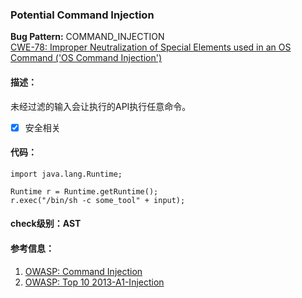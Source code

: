 ### Potential Command Injection 
**Bug Pattern:** COMMAND_INJECTION  
[CWE-78: Improper Neutralization of Special Elements used in an OS Command ('OS Command Injection')](http://cwe.mitre.org/data/definitions/78.html)
#### 描述：
未经过滤的输入会让执行的API执行任意命令。
- [x] 安全相关
#### 代码：

```
import java.lang.Runtime;

Runtime r = Runtime.getRuntime();
r.exec("/bin/sh -c some_tool" + input);
```
#### check级别：AST

#### 参考信息：
1. [OWASP: Command Injection](https://www.owasp.org/index.php/Command_Injection)  
2. [OWASP: Top 10 2013-A1-Injection](https://www.owasp.org/index.php/Top_10_2013-A1-Injection)  
